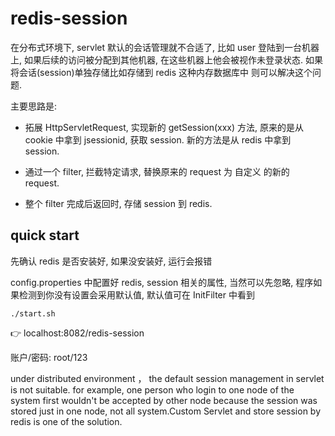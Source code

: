 # redis-session
在分布式环境下, servlet 默认的会话管理就不合适了, 比如 user 登陆到一台机器上, 
如果后续的访问被分配到其他机器, 在这些机器上他会被视作未登录状态. 如果将会话(session)单独存储比如存储到 redis 这种内存数据库中
则可以解决这个问题.

主要思路是: 

- 拓展 HttpServletRequest, 实现新的 getSession(xxx) 方法, 原来的是从 cookie 中拿到 jsessionid, 获取 session.
新的方法是从 redis 中拿到 session.

- 通过一个 filter, 拦截特定请求, 替换原来的 request 为 自定义 的新的 request.

- 整个 filter 完成后返回时, 存储 session 到 redis. 

## quick start

先确认 redis 是否安装好, 如果没安装好, 运行会报错

config.properties 中配置好 redis, session 相关的属性, 当然可以先忽略, 程序如果检测到你没有设置会采用默认值, 默认值可在 InitFilter 中看到

```shell
./start.sh
```

👉 localhost:8082/redis-session

账户/密码: root/123


under distributed environment ， the default session management in servlet  is not suitable. for example, one person who login to one node of the system first wouldn't be accepted by other node because the session was stored just in one node, not all system.Custom Servlet and store session by redis is one of the solution.

